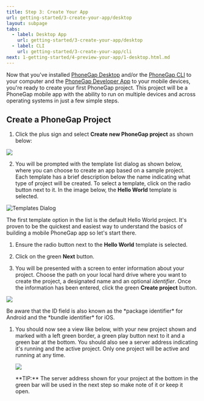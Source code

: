 ```yaml
---
title: Step 3: Create Your App
url: getting-started/3-create-your-app/desktop
layout: subpage
tabs:
  - label: Desktop App
    url: getting-started/3-create-your-app/desktop
  - label: CLI
    url: getting-started/3-create-your-app/cli
next: 1-getting-started/4-preview-your-app/1-desktop.html.md
---
```


Now that you've installed [PhoneGap Desktop](/getting-started/1-install-phonegap/desktop) and/or the [PhoneGap CLI](/getting-started/1-install-phonegap/cli) to your computer and the [PhoneGap Developer App](/getting-started/2-install-mobile-app) to your mobile devices, you're ready to create your first PhoneGap project. This project will be a PhoneGap mobile app with the ability to run on multiple devices and across operating systems
in just a few simple steps.

## Create a PhoneGap Project

1. Click the plus sign and select **Create new PhoneGap project** as shown below:

  ![](/images/desktop-app-plus.png)

2. You will be prompted with the template list dialog as shown below, where you can choose to create an app based on a sample project. 
Each template has a brief description below the name indicating what type of project will be created. To select a template, click on the 
radio button next to it. In the image below, the **Hello World** template is selected.

![Templates Dialog](/images/templates-list.png)
 
The first template option in the list is the default Hello World project. It's proven to be the quickest and easiest way to understand the 
basics of building a mobile PhoneGap app so let's start there. 

1. Ensure the radio button next to the **Hello World** template is selected.

2. Click on the green **Next** button. 

1. You will be presented with a screen to enter information about your project. Choose the path on your local hard drive where you want to create the project, a designated name and an optional *identifier*. Once the information has been entered, click the green **Create project** button.

  ![](/images/desktop-app-create-info.png)

  <div class="alert--warning">Be aware that the ID field is also known as the *package identifier* for Android and the *bundle identifier* for iOS.</div>

1. You should now see a view like below, with your new project shown and marked with a left green border, a green play button next to it and a green bar at the bottom. You should also see a server address indicating it's running and the active project. Only one project will be active and running at any time.

   ![](/images/desktop-app-create.png)

   <div class="alert--tip">**TIP:** The server address shown for your project at the bottom in the green bar will be used in the next step so make note of it or keep it open. </div>
